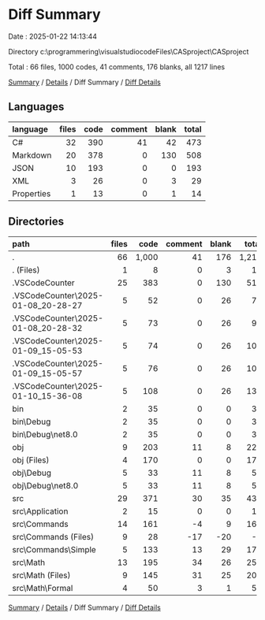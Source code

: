 # Diff Summary

Date : 2025-01-22 14:13:44

Directory c:\\programmering\\visualstudiocodeFiles\\CASproject\\CASproject

Total : 66 files,  1000 codes, 41 comments, 176 blanks, all 1217 lines

[Summary](results.md) / [Details](details.md) / Diff Summary / [Diff Details](diff-details.md)

## Languages
| language | files | code | comment | blank | total |
| :--- | ---: | ---: | ---: | ---: | ---: |
| C# | 32 | 390 | 41 | 42 | 473 |
| Markdown | 20 | 378 | 0 | 130 | 508 |
| JSON | 10 | 193 | 0 | 0 | 193 |
| XML | 3 | 26 | 0 | 3 | 29 |
| Properties | 1 | 13 | 0 | 1 | 14 |

## Directories
| path | files | code | comment | blank | total |
| :--- | ---: | ---: | ---: | ---: | ---: |
| . | 66 | 1,000 | 41 | 176 | 1,217 |
| . (Files) | 1 | 8 | 0 | 3 | 11 |
| .VSCodeCounter | 25 | 383 | 0 | 130 | 513 |
| .VSCodeCounter\\2025-01-08_20-28-27 | 5 | 52 | 0 | 26 | 78 |
| .VSCodeCounter\\2025-01-08_20-28-32 | 5 | 73 | 0 | 26 | 99 |
| .VSCodeCounter\\2025-01-09_15-05-53 | 5 | 74 | 0 | 26 | 100 |
| .VSCodeCounter\\2025-01-09_15-05-57 | 5 | 76 | 0 | 26 | 102 |
| .VSCodeCounter\\2025-01-10_15-36-08 | 5 | 108 | 0 | 26 | 134 |
| bin | 2 | 35 | 0 | 0 | 35 |
| bin\\Debug | 2 | 35 | 0 | 0 | 35 |
| bin\\Debug\\net8.0 | 2 | 35 | 0 | 0 | 35 |
| obj | 9 | 203 | 11 | 8 | 222 |
| obj (Files) | 4 | 170 | 0 | 0 | 170 |
| obj\\Debug | 5 | 33 | 11 | 8 | 52 |
| obj\\Debug\\net8.0 | 5 | 33 | 11 | 8 | 52 |
| src | 29 | 371 | 30 | 35 | 436 |
| src\\Application | 2 | 15 | 0 | 0 | 15 |
| src\\Commands | 14 | 161 | -4 | 9 | 166 |
| src\\Commands (Files) | 9 | 28 | -17 | -20 | -9 |
| src\\Commands\\Simple | 5 | 133 | 13 | 29 | 175 |
| src\\Math | 13 | 195 | 34 | 26 | 255 |
| src\\Math (Files) | 9 | 145 | 31 | 25 | 201 |
| src\\Math\\Formal | 4 | 50 | 3 | 1 | 54 |

[Summary](results.md) / [Details](details.md) / Diff Summary / [Diff Details](diff-details.md)